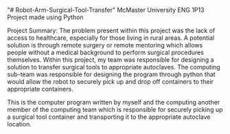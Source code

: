 "# Robot-Arm-Surgical-Tool-Transfer" 
McMaster University ENG 1P13 Project made using Python

Project Summary:
The problem present within this project was the lack of access to healthcare, especially for those living in rural areas. A potential solution is through remote surgery or remote mentoring which allows people without a medical background to perform surgical procedures themselves. Within this project, my team was responsible for designing a solution to transfer surgical tools to appropriate autoclaves. The computing sub-team was responsible for designing the program through python that would allow the robot to securely pick up and drop off containers to their appropriate containers. 

This is the computer program written by myself and the computing another member of the computing team which is responsible for securely picking up a surgical tool container and transporting it to the appropriate autoclave location.